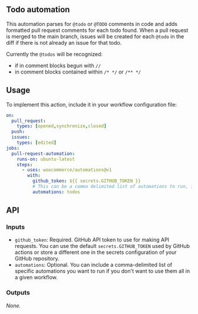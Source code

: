 ## Todo automation

This automation parses for `@todo` or `@TODO` comments in code and adds formatted pull request comments for each todo found. When a pull request is merged to the main branch, issues will be created for each `@todo` in the diff if there is not already an issue for that todo.

Currently the `@todos` will be recognized:

- if in comment blocks begun with `//`
- in comment blocks contained within `/* */` or `/** */`

## Usage

To implement this action, include it in your workflow configuration file:

```yaml
on:
  pull_request:
    types: [opened,synchronize,closed]
  push:
  issues:
    types: [edited]
jobs:
  pull-request-automation:
    runs-on: ubuntu-latest
    steps:
      - uses: woocommerce/automations@v1
        with:
          github_token: ${{ secrets.GITHUB_TOKEN }}
          # This can be a comma delimited list of automations to run, in this case we're just executing todos
          automations: todos
```

## API

### Inputs

- `github_token`: Required. GitHub API token to use for making API requests. You can use the default `secrets.GITHUB_TOKEN` used by GitHub actions or store a different one in the secrets configuration of your GitHub repository.
- `automations`: Optional. You can include a comma-delimited list of specific automations you want to run if you don't want to use them all in a given workflow.

### Outputs

_None._
